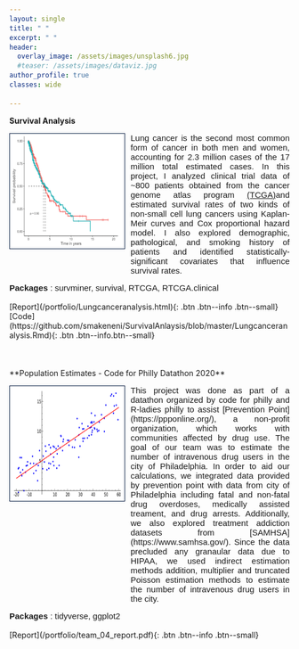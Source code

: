 ```yaml
---
layout: single
title: " "
excerpt: " "
header:
  overlay_image: /assets/images/unsplash6.jpg
  #teaser: /assets/images/dataviz.jpg
author_profile: true  
classes: wide 

--- 
```


<style>
.myDiv {  
  text-align: justify;
  font-size: 15px;
  font-family: Arial, Helvetica, sans-serif; 
  overflow: hidden;
}
</style>   

**Survival Analysis**
<p>
<img src="/assets/images/survplot_test.png" style="float:left;width:200px;height:200px;margin-right:10px;border:1px solid #021a40;padding:3px;background-color:sand;"> <div class="myDiv">Lung cancer is the second most common form of cancer in both men and women, accounting for 2.3 million cases of the 17 million total estimated cases. In this project, I analyzed clinical trial data of ~800 patients obtained from the cancer genome atlas program <a href="https://www.cancer.gov/about-nci/organization/ccg/research/structural-genomics/tcga">(TCGA)</a>and estimated survival rates of two kinds of non-small cell lung cancers using Kaplan-Meir curves and Cox proportional hazard model. I also explored demographic, pathological, and smoking history of patients and identified statistically-significant covariates that influence survival rates.</div>
</p>

<div class="myDiv"><strong>Packages</strong> : survminer, survival, RTCGA, RTCGA.clinical</div>
<br>
[Report](/portfolio/Lungcanceranalysis.html){: .btn .btn--info .btn--small}    [Code](https://github.com/smakeneni/SurvivalAnlaysis/blob/master/Lungcanceranalysis.Rmd){: .btn .btn--info.btn--small}
<br>
<br>
<br>
<br>
**Population Estimates - Code for Philly Datathon 2020**
<p>
<img src="/assets/images/Linear_regression.png" style="float:left;width:200px;height:200px;margin-right:10px;border:1px solid #021a40;padding:3px;background-color:sand;"> <div class="myDiv">This project was done as part of a datathon organized by code for philly and R-ladies philly to assist [Prevention Point](https://ppponline.org/), a non-profit organization, which works with communities affected by drug use. The goal of our team was to estimate the number of intravenous drug users in the city of Philadelphia. In order to aid our calculations, we integrated data provided by prevention point with data from city of Philadelphia including fatal and non-fatal drug overdoses, medically assisted treament, and drug arrests. Additionally, we also explored treatment addiction datasets from [SAMHSA](https://www.samhsa.gov/). Since the data precluded any granaular data due to HIPAA, we used indirect estimation methods addition, multiplier and truncated Poisson estimation methods to estimate the number of intravenous drug users in the city.</div>
</p>

<div class="myDiv"><strong>Packages</strong> : tidyverse, ggplot2</div>
<br>
[Report](/portfolio/team_04_report.pdf){: .btn .btn--info .btn--small}    
